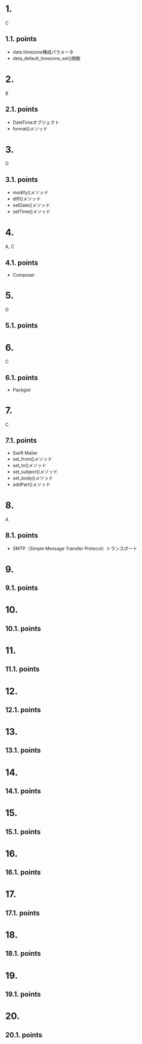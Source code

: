 # 1. 
C
## 1.1. points
- date.timezone構成パラメータ
- deta_default_timezone_set()関数

# 2. 
B
## 2.1. points
- DateTimeオブジェクト
- format()メソッド

# 3. 
D
## 3.1. points
- modify()メソッド
- diff()メソッド
- setDate()メソッド
- setTime()メソッド

# 4. 
A, C
## 4.1. points
- Composer

# 5. 
D
## 5.1. points

# 6. 
C
## 6.1. points
- Packgist

# 7. 
C
## 7.1. points
- Swift Mailer
- set_from()メソッド
- set_to()メソッド
- set_subject()メソッド
- set_body()メソッド
- addPart()メソッド

# 8. 
A
## 8.1. points
- SMTP（Simple Message Transfer Protocol）トランスポート
# 9. 
## 9.1. points
# 10. 
## 10.1. points
# 11. 
## 11.1. points
# 12. 
## 12.1. points
# 13. 
## 13.1. points
# 14. 
## 14.1. points
# 15. 
## 15.1. points
# 16. 
## 16.1. points
# 17. 
## 17.1. points
# 18. 
## 18.1. points
# 19. 
## 19.1. points
# 20. 
## 20.1. points
